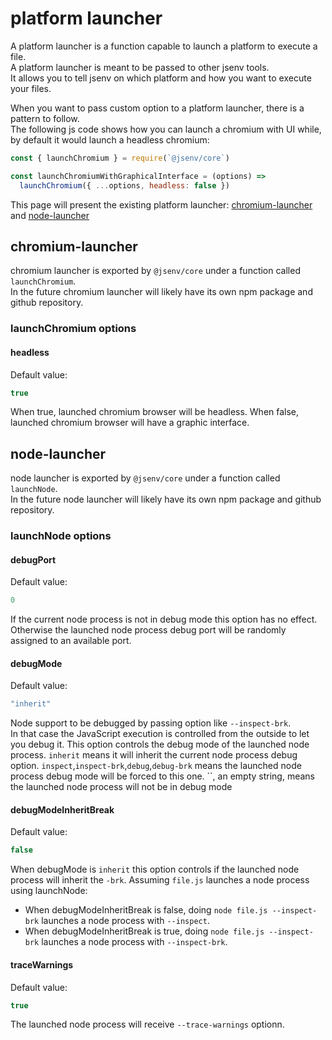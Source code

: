 # platform launcher

A platform launcher is a function capable to launch a platform to execute a file.<br />
A platform launcher is meant to be passed to other jsenv tools.<br />
It allows you to tell jsenv on which platform and how you want to execute your files.<br />

When you want to pass custom option to a platform launcher, there is a pattern to follow.<br />
The following js code shows how you can launch a chromium with UI while, by default it would launch a headless chromium:

```js
const { launchChromium } = require(`@jsenv/core`)

const launchChromiumWithGraphicalInterface = (options) =>
  launchChromium({ ...options, headless: false })
```

This page will present the existing platform launcher:
[chromium-launcher](./#chromium-launcher) and [node-launcher](./#node-launcher)

## chromium-launcher

chromium launcher is exported by `@jsenv/core` under a function called `launchChromium`.<br />
In the future chromium launcher will likely have its own npm package and github repository.<br />

### launchChromium options

#### headless

Default value:

```js
true
```

When true, launched chromium browser will be headless.
When false, launched chromium browser will have a graphic interface.

## node-launcher

node launcher is exported by `@jsenv/core` under a function called `launchNode`.<br />
In the future node launcher will likely have its own npm package and github repository.<br />

### launchNode options

#### debugPort

Default value:

```js
0
```

If the current node process is not in debug mode this option has no effect.
Otherwise the launched node process debug port will be randomly assigned to an available port.

#### debugMode

Default value:

```js
"inherit"
```

Node support to be debugged by passing option like `--inspect-brk`.<br />
In that case the JavaScript execution is controlled from the outside to let you debug it.
This option controls the debug mode of the launched node process.
`inherit` means it will inherit the current node process debug option.
`inspect`,`inspect-brk`,`debug`,`debug-brk` means the launched node process debug mode will be forced to this one.
``, an empty string, means the launched node process will not be in debug mode

#### debugModeInheritBreak

Default value:

```js
false
```

When debugMode is `inherit` this option controls if the launched node process will inherit the `-brk`.
Assuming `file.js` launches a node process using launchNode:

- When debugModeInheritBreak is false, doing `node file.js --inspect-brk` launches a node process with `--inspect`.
- When debugModeInheritBreak is true, doing `node file.js --inspect-brk` launches a node process with `--inspect-brk`.

#### traceWarnings

Default value:

```js
true
```

The launched node process will receive `--trace-warnings` optionn.
